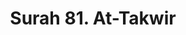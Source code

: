 ---
title       : "Surah 81. At-Takwir"
DATE        : 7/25/2018 9:18:18 AM
draft       : false
TYPE        : "quran"

BookCode    : "ARB"
SurahNumber : "81"
TotalAyah   : "29"
---